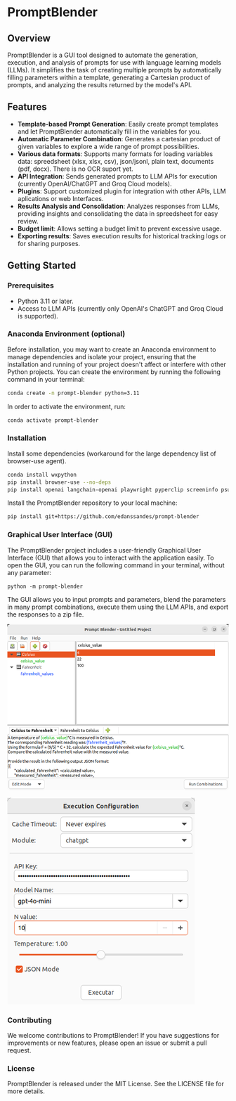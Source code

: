 # PromptBlender

## Overview

PromptBlender is a GUI tool designed to automate the generation, execution, and analysis of prompts for use with language learning models (LLMs). It simplifies the task of creating multiple prompts by automatically filling parameters within a template, generating a Cartesian product of prompts, and analyzing the results returned by the model's API.

## Features

- **Template-based Prompt Generation**: Easily create prompt templates and let PromptBlender automatically fill in the variables for you.
- **Automatic Parameter Combination**: Generates a cartesian product of given variables to explore a wide range of prompt possibilities.
- **Various data formats**: Supports many formats for loading variables data: spreedsheet (xlsx, xlsx, csv), json/jsonl, plain text, documents (pdf, docx). There is no OCR suport yet.
- **API Integration**: Sends generated prompts to LLM APIs for execution (currently OpenAI/ChatGPT and Groq Cloud models).
- **Plugins**: Support customized plugin for integration with other APIs, LLM aplications or web Interfaces.
- **Results Analysis and Consolidation**: Analyzes responses from LLMs, providing insights and consolidating the data in spreedsheet for easy review.
- **Budget limit**: Allows setting a budget limit to prevent excessive usage.
- **Exporting results**: Saves execution results for historical tracking logs or for sharing purposes.


## Getting Started

### Prerequisites

- Python 3.11 or later.
- Access to LLM APIs (currently only OpenAI's ChatGPT and Groq Cloud is supported).

### Anaconda Environment (optional)

Before installation, you may want to create an Anaconda environment to manage dependencies and isolate your project, ensuring that the installation and running of your project doesn't affect or interfere with other Python projects. You can create the environment by running the following command in your terminal:

```bash
conda create -n prompt-blender python=3.11
```

In order to activate the environment, run:

```bash
conda activate prompt-blender
```


### Installation

Install some dependencies (workaround for the large dependency list of browser-use agent).
```bash
conda install wxpython  
pip install browser-use --no-deps
pip install openai langchain-openai playwright pyperclip screeninfo psutil pydantic dotenv mem0ai
```


Install the PromptBlender repository to your local machine:

```bash
pip install git+https://github.com/edanssandes/prompt-blender
```

### Graphical User Interface (GUI)

The PromptBlender project includes a user-friendly Graphical User Interface (GUI) that allows you to interact with the application easily. To open the GUI, you can run the following command in your terminal, without any parameter:

```
python -m prompt-blender
```

The GUI allows you to input prompts and parameters, blend the parameters in many prompt combinations, execute them using the LLM APIs, and export the responses to a zip file.


![Main Window](<docs/imgs/screenshot_main.png>)


![Execution configuration](<docs/imgs/screenshot_execution.png>)

### Contributing
We welcome contributions to PromptBlender! If you have suggestions for improvements or 
new features, please open an issue or submit a pull request.

### License
PromptBlender is released under the MIT License. See the LICENSE file for more details.


